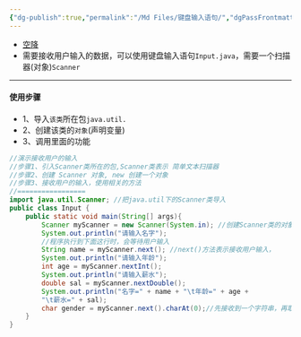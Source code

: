 ```yaml
---
{"dg-publish":true,"permalink":"/Md Files/键盘输入语句/","dgPassFrontmatter":true}
---
```


- [空降](https://www.bilibili.com/video/BV1fh411y7R8?t=9.9&p=86) 
- 需要接收用户输入的数据，可以使用键盘输入语句`Input.java`，需要一个扫描器(对象)`Scanner`
---
#### 使用步骤
- 1、导入`该类`所在包`java.util.`
- 2、创建该类的`对象`(声明变量)
- 3、调用里面的功能
```java
//演示接收用户的输入
//步骤1、引入Scanner类所在的包,Scanner类表示 简单文本扫描器
//步骤2、创建 Scanner 对象, new 创建一个对象
//步骤3、接收用户的输入，使用相关的方法
//=================
import java.util.Scanner; //把java.util下的Scanner类导入
public class Input {
	public static void main(String[] args){
		Scanner myScanner = new Scanner(System.in); //创建Scanner类的对象 
		System.out.println("请输入名字");
		//程序执行到下面这行时，会等待用户输入
		String name = myScanner.next(); //next()方法表示接收用户输入，
		System.out.println("请输入年龄");
		int age = myScanner.nextInt();
		System.out.println("请输入薪水");
		double sal = myScanner.nextDouble();
		System.out.println("名字=" + name + "\t年龄=" + age + 
		"\t薪水=" + sal);
		char gender = myScanner.next().charAt(0);//先接收到一个字符串，再取出字符串内第一个字符
	}
}
```